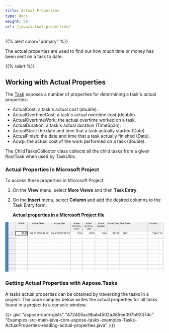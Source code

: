 ```yaml
---
title: Actual Properties
type: docs
weight: 50
url: /java/actual-properties/
---
```


{{% alert color="primary" %}} 

The actual properties are used to find out how much time or money has been sent on a task to date.

{{% /alert %}} 
## **Working with Actual Properties**
The [Task](https://apireference.aspose.com/tasks/java/com.aspose.tasks/task) exposes a number of properties for determining a task's actual properties:

- ActualCost: a task's actual cost (double).
- ActualOvertimeCost: a task's actual overtime cost (double).
- ActualOvertimeWork: the actual overtime worked on a task.
- ActualDuration: a task's actual duration (TimeSpan).
- ActualStart: the date and time that a task actually started (Date).
- ActualFinish: the date and time that a task actually finished (Date).
- Acwp: the actual cost of the work performed on a task (double).

The ChildTasksCollector class collects all the child tasks from a given RootTask when used by TaskUtils.
### **Actual Properties in Microsoft Project**
To access these properties in Microsoft Project:

1. On the **View** menu, select **More Views** and then **Task Entry**.
1. On the **Insert** menu, select **Column** and add the desired columns to the Task Entry form. 

   **Actual properties in a Microsoft Project file** 

![todo:image_alt_text](actual-properties_1.png)
### **Getting Actual Properties with Aspose.Tasks**
A tasks actual properties can be obtained by traversing the tasks in a project. The code samples below writes the actual properties for all tasks found in a project to a console window.

{{< gist "aspose-com-gists" "472405ac9bab4502a485ee007b92074c" "Examples-src-main-java-com-aspose-tasks-examples-Tasks-ActualProperties-reading-actual-properties.java" >}}
